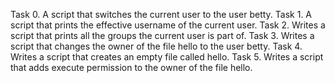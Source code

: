 Task 0. A script that switches the current user to the user betty. 
Task 1. A script that prints the effective username of the current user.
Task 2. Writes a script that prints all the groups the current user is part of.
Task 3. Writes a script that changes the owner of the file hello to the user betty.
Task 4. Writes a script that creates an empty file called hello.
Task 5. Writes a script that adds execute permission to the owner of the file hello.
